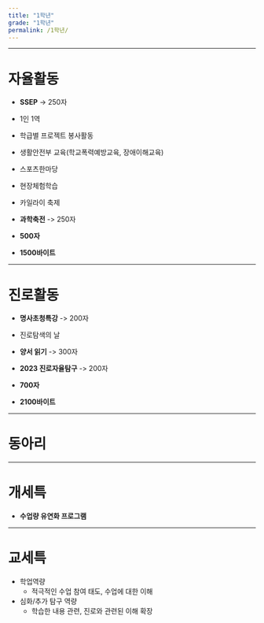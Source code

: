 ```yaml
---
title: "1학년"
grade: "1학년"
permalink: /1학년/
---
```


---

# 자율활동

- **SSEP** -> 250자
- 1인 1역
- 학급별 프로젝트 봉사활동
- 생활안전부 교육(학교폭력예방교육, 장애이해교육)
- 스포츠한마당
- 현장체험학습
- 카일라이 축제
- **과학축전** -> 250자

- **500자**
- **1500바이트**

---

# 진로활동

- **명사초청특강** -> 200자
- 진로탐색의 날
- **양서 읽기** -> 300자
- **2023 진로자율탐구** -> 200자

- **700자**
- **2100바이트**

---

# **동아리**

---

# 개세특

- **수업량 유연화 프로그램**

---

# 교세특

- 학업역량
  - 적극적인 수업 참여 태도, 수업에 대한 이해
- 심화/추가 탐구 역량
  - 학습한 내용 관련, 진로와 관련된 이해 확장
